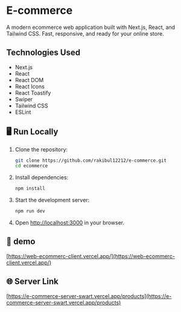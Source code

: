 #  E-commerce 

A modern ecommerce web application built with Next.js, React, and Tailwind CSS. Fast, responsive, and ready for your online store.

## Technologies Used

- Next.js
- React
- React DOM
- React Icons
- React Toastify
- Swiper
- Tailwind CSS
- ESLint


## 🖥️ Run Locally

1. Clone the repository:
    ```bash
    git clone https://github.com/rakibul12212/e-commerce.git
    cd ecommerce
    ```
2. Install dependencies:
    ```bash
    npm install
    ```
3. Start the development server:
    ```bash
    npm run dev
    ```
4. Open [http://localhost:3000](http://localhost:3000) in your browser.

## 🚀 demo

[https://web-ecommerc-client.vercel.app/](https://web-ecommerc-client.vercel.app/)


## 🌐 Server Link

[https://e-commerce-server-swart.vercel.app/products](https://e-commerce-server-swart.vercel.app/products)
